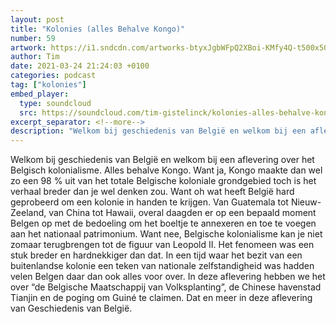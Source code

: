 ```yaml
---
layout: post
title: "Kolonies (alles Behalve Kongo)"
number: 59
artwork: https://i1.sndcdn.com/artworks-btyxJgbWFpQ2XBoi-KMfy4Q-t500x500.jpg
author: Tim
date: 2021-03-24 21:24:03 +0100
categories: podcast
tag: ["kolonies"]
embed_player:
  type: soundcloud
  src: https://soundcloud.com/tim-gistelinck/kolonies-alles-behalve-kongo
excerpt_separator: <!--more-->
description: "Welkom bij geschiedenis van België en welkom bij een aflevering over het Belgisch kolonialisme."
---
```

Welkom bij geschiedenis van België en welkom bij een aflevering over het Belgisch kolonialisme. Alles behalve Kongo. Want ja, Kongo maakte dan wel zo een 98 % uit van het totale Belgische koloniale grondgebied toch is het verhaal breder dan je wel denken zou. Want oh wat heeft België hard geprobeerd om een kolonie in handen te krijgen. Van Guatemala tot Nieuw-Zeeland, van China tot Hawaii, overal daagden er op een bepaald moment Belgen op met de bedoeling om het boeltje te annexeren en toe te voegen aan het nationaal patrimonium. Want nee, Belgische kolonialisme kan je niet zomaar terugbrengen tot de figuur van Leopold II. Het fenomeen was een stuk breder en hardnekkiger dan dat. In een tijd waar het bezit van een buitenlandse kolonie een teken van nationale zelfstandigheid was hadden velen Belgen daar dan ook alles voor over. In deze aflevering hebben we het over “de Belgische Maatschappij van Volksplanting”, de Chinese havenstad Tianjin en de poging om Guiné te claimen. Dat en meer in deze aflevering van Geschiedenis van België.
